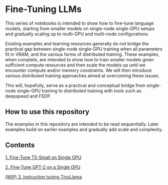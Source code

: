 # Fine-Tuning LLMs

This series of notebooks is intended to show how to fine-tune language models, starting from smaller models on single-node single-GPU setups and gradually scaling up to multi-GPU and multi-node configurations.

Existing examples and learning resources generally do not bridge the practical gap between single-node single-GPU training when all parameters fit in VRAM, and the various forms of distributed training. These examples, when complete, are intended to show how to train smaller models given sufficient compute resources and then scale the models up until we encounter compute and/or memory constraints. We will then introduce various distributed training approaches aimed at overcoming these issues.

This will, hopefully, serve as a practical and conceptual bridge from single-node single-GPU training to distributed training with tools such as deepspeed and FSDP.

## How to use this repository

The examples in this repository are intended to be read sequentially. Later examples build on earlier examples and gradually add scale and complexity.

## Contents
[1. Fine-Tune T5-Small on Single GPU](./1_t5_small_single_gpu/1.%20T5-Small%20on%20Single%20GPU.ipynb)

[2. Fine-Tune GPT-2 on a Single GPU](./2_gpt2_single_gpu/2.%20GPT2%20on%20a%20single%20GPU.ipynb)

[(WIP) 3. Instruction tuning TinyLlama](./3_tinyllama_instruction_tune/3.%20instruction%20tuning%20tinyllama%20on%20a%20single%20GPU.ipynb)